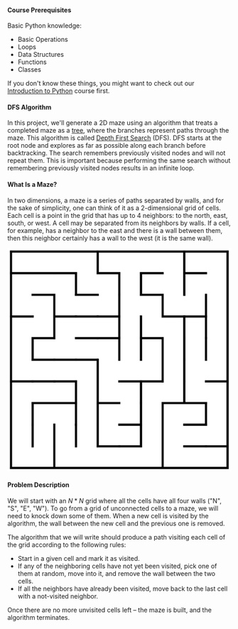 #### Course Prerequisites

Basic Python knowledge:
- Basic Operations
- Loops
- Data Structures
- Functions
- Classes

If you don't know these things, you might want to check out our [Introduction to
Python](https://plugins.jetbrains.com/plugin/16630-introduction-to-python) course first.

#### DFS Algorithm

In this project, we'll generate a 2D maze using an algorithm that treats a completed 
maze as a [tree](https://en.wikipedia.org/wiki/Tree_(data_structure)), where the branches represent paths through the maze. This algorithm 
is called [Depth First Search](https://en.wikipedia.org/wiki/Depth-first_search) (DFS). DFS starts at the root node and explores as far 
as possible along each branch before backtracking. The search remembers previously 
visited nodes and will not repeat them. This is important because performing the 
same search without remembering previously visited nodes results in an infinite loop.

#### What Is a Maze?

In two dimensions, a maze is a series of paths separated by walls, and for the sake 
of simplicity, one can think of it as a 2-dimensional grid of cells. Each cell is a 
point in the grid that has up to 4 neighbors: to the north, east, south, or west. A 
cell may be separated from its neighbors by walls. If a cell, for example, has a 
neighbor to the east and there is a wall between them, then this neighbor certainly 
has a wall to the west (it is the same wall).

![img](maze_example.png)

#### Problem Description
We will start with an $N * N$ grid where all the cells have all four walls ("N", "S", "E", "W"). 
To go from a grid of unconnected cells to a maze, we will need to knock down some of 
them. When a new cell is visited by the algorithm, the wall between the new cell and 
the previous one is removed. 

The algorithm that we will write should produce a path visiting each cell of the grid 
according to the following rules:
- Start in a given cell and mark it as visited.
- If any of the neighboring cells have not yet been visited, pick one of them at random, 
  move into it, and remove the wall between the two cells.
- If all the neighbors have already been visited, move back to the last cell with a 
  not-visited neighbor. 

Once there are no more unvisited cells left – the maze is built, and the algorithm terminates.

